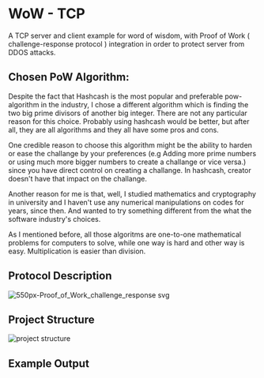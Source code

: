 # WoW - TCP
A TCP server and client example for word of wisdom, with Proof of Work ( challenge-response protocol ) integration in order to protect server from DDOS attacks.
## Chosen PoW Algorithm:
Despite the fact that Hashcash is the most popular and preferable pow-algorithm in the industry, I chose a different algorithm which is finding the two big prime divisors of another big integer. There are not any particular reason for this choice. Probably using hashcash would be better, but after all, they are all algorithms and they all have some pros and cons. 

One credible reason to choose this algorithm might be the ability to harden or ease the challange by your preferences (e.g Adding more prime numbers or using much more bigger numbers to create a challange or vice versa.) since you have direct control on creating a challange. In hashcash, creator doesn't have that impact on the challange.

Another reason for me is that, well, I studied mathematics and cryptography in university and I haven't use any numerical manipulations on codes for years, since then. And wanted to try something different from the what the software industry's choices.

As I mentioned before, all those algoritms are one-to-one mathematical problems for computers to solve, while one way is hard and other way is easy. Multiplication is easier than division.

## Protocol Description
![550px-Proof_of_Work_challenge_response svg](https://user-images.githubusercontent.com/46742766/177880500-9d087d2d-e41f-46e5-85d0-9bc2a4440d8d.png)

## Project Structure
![project structure](https://user-images.githubusercontent.com/46742766/177880198-cb7cbc7f-11e3-4ff1-bd80-dd88cf04f807.png)

## Example Output
